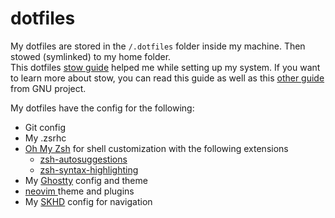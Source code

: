 # dotfiles

My dotfiles are stored in the `/.dotfiles` folder inside my machine. Then stowed (symlinked) to my home folder.  
This dotfiles [stow guide](https://www.jakewiesler.com/blog/managing-dotfiles) helped me while setting up my system. If you want to learn more about stow, you can read this guide as well as this [other guide](https://www.gnu.org/software/stow/manual/stow.html#Terminology) from GNU project.

My dotfiles have the config for the following:
- Git config
- My .zsrhc
- [Oh My Zsh](https://ohmyz.sh/) for shell customization with the following extensions
	- [zsh-autosuggestions](https://github.com/zsh-users/zsh-autosuggestions)
	- [zsh-syntax-highlighting](https://github.com/zsh-users/zsh-syntax-highlighting)
- My [Ghostty](https://ghostty.org/) config and theme
- [neovim ](https://neovim.io/) theme and plugins 
- My [SKHD](https://github.com/koekeishiya/skhd) config for navigation
